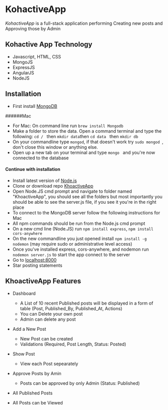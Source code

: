 # KohactiveApp

_KohactiveApp_  is a full-stack application performing Creating new posts and Approving those by Admin

 Kohactive App Technology
 ---------------------------
  * Javascript, HTML, CSS
  * MongoJS
  * ExpressJS
  * AngularJS
  * NodeJS
  
  Installation
  ------------------
  * First install [MongoDB](https://www.mongodb.com/download-center)
  
  ######Mac
  * For Mac: On command line run `brew install Mongodb` 
  * Make a folder to store the data. Open a command terminal and type the following: `cd / ` then `mkdir data`then `cd data ` then `mkdir db`
  * On your commandline type `mongod`, if that doesn't work try `sudo mongod `, don't close this window or anything else.     
  * Open up a new tab on your terminal and type `mongo ` and you're now connected to the database
  
  #### Continue with installation
  * Install latest version of [Node.js](https://nodejs.org/en/download/current/)
  * Clone or download repo [KhoactiveApp](https://github.com/natanisaitejasswini/KohactiveApp)
  * Open Node.JS cmd prompt and navigate to folder named "KhoactiveApp", you should see all the folders but most importantly you should be able to see the server.js file, if you see it you're in the right place
  * To connect to the MongoDB server follow the following instructions for Mac
  * All npm commands should be run from the Node.js cmd prompt
  * On a new cmd line (Node.JS) run `npm install express`, `npm install cors-anywhere`
  * On the new commandline you just opened install `npm install -g nodemon`  (may require sudo or administrative level access)
  * Once you've installed express, cors-anywhere, and nodemon run `nodemon server.js` to start the app connect to the server
  * Go to [localhost:8000](http://localhost:8000/)
  * Star posting statements
 
  KhoactiveApp Features
  ------------------
 
 * Dashboard
   - A List of 10 recent Published posts will be displayed in a form of table (Post, Published_By, Published_At, Actions)
   - You can Delete your own post
   - Admin can delete any post
 
 * Add a New Post
    - New Post can be created
    - Validations (Required, Post Length, Status: Posted)
  
 * Show Post
   - View each Post sepearately
   
 * Approve Posts by Amin
   - Posts can be approved by only Admin (Status: Published)
   
 * All Published Posts
  - All Posts can be Viewed
  
